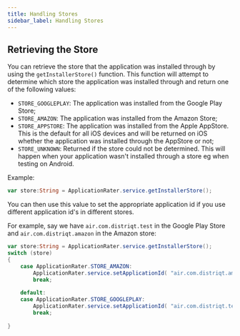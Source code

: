 ```yaml
---
title: Handling Stores
sidebar_label: Handling Stores
---
```


## Retrieving the Store

You can retrieve the store that the application was installed through by using the `getInstallerStore()` function.
This function will attempt to determine which store the application was installed through and return one of the following values:

- `STORE_GOOGLEPLAY`: The application was installed from the Google Play Store;
- `STORE_AMAZON`: The application was installed from the Amazon Store;
- `STORE_APPSTORE`: The application was installed from the Apple AppStore. This is the default for all iOS devices and will be returned on iOS whether the application was installed through the AppStore or not;
- `STORE_UNKNOWN`: Returned if the store could not be determined. This will happen when your application wasn't installed through a store eg when testing on Android.


Example:

```actionscript
var store:String = ApplicationRater.service.getInstallerStore();
```


You can then use this value to set the appropriate application id if you use different application id's in different stores.

For example, say we have `air.com.distriqt.test` in the Google Play Store and `air.com.distriqt.amazon` in the Amazon store:

```actionscript
var store:String = ApplicationRater.service.getInstallerStore();
switch (store)
{
    case ApplicationRater.STORE_AMAZON:
        ApplicationRater.service.setApplicationId( "air.com.distriqt.amazon", ApplicationRater.IMPLEMENTATION_ANDROID );
        break;
    
    default:
    case ApplicationRater.STORE_GOOGLEPLAY:
        ApplicationRater.service.setApplicationId( "air.com.distriqt.test", ApplicationRater.IMPLEMENTATION_ANDROID );
        break;
    
}
```





